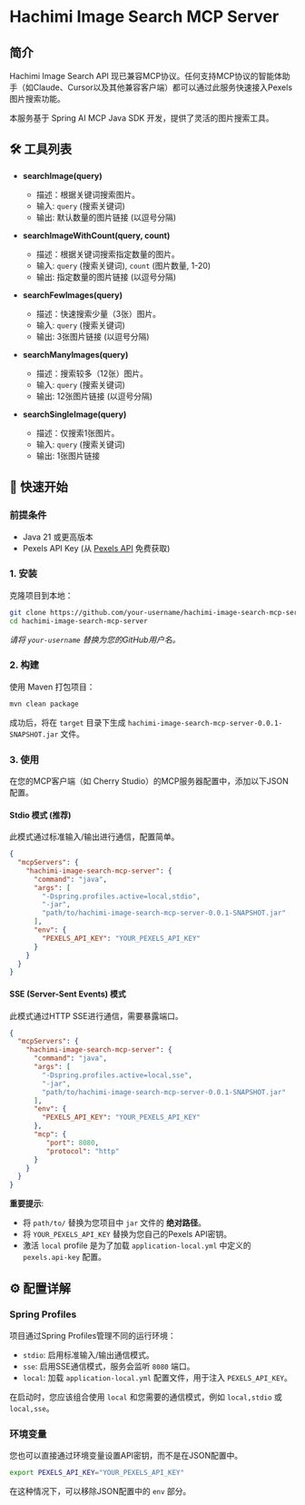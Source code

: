 # Hachimi Image Search MCP Server

## 简介

Hachimi Image Search API 现已兼容MCP协议。任何支持MCP协议的智能体助手（如Claude、Cursor以及其他兼容客户端）都可以通过此服务快速接入Pexels图片搜索功能。

本服务基于 Spring AI MCP Java SDK 开发，提供了灵活的图片搜索工具。

## 🛠️ 工具列表

- **searchImage(query)**
  - 描述：根据关键词搜索图片。
  - 输入: `query` (搜索关键词)
  - 输出: 默认数量的图片链接 (以逗号分隔)

- **searchImageWithCount(query, count)**
  - 描述：根据关键词搜索指定数量的图片。
  - 输入: `query` (搜索关键词), `count` (图片数量, 1-20)
  - 输出: 指定数量的图片链接 (以逗号分隔)

- **searchFewImages(query)**
  - 描述：快速搜索少量（3张）图片。
  - 输入: `query` (搜索关键词)
  - 输出: 3张图片链接 (以逗号分隔)

- **searchManyImages(query)**
  - 描述：搜索较多（12张）图片。
  - 输入: `query` (搜索关键词)
  - 输出: 12张图片链接 (以逗号分隔)

- **searchSingleImage(query)**
  - 描述：仅搜索1张图片。
  - 输入: `query` (搜索关键词)
  - 输出: 1张图片链接

## 🚀 快速开始

### 前提条件
- Java 21 或更高版本
- Pexels API Key (从 [Pexels API](https://www.pexels.com/api/) 免费获取)

### 1. 安装
克隆项目到本地：
```bash
git clone https://github.com/your-username/hachimi-image-search-mcp-server.git
cd hachimi-image-search-mcp-server
```
*请将 `your-username` 替换为您的GitHub用户名。*

### 2. 构建
使用 Maven 打包项目：
```bash
mvn clean package
```
成功后，将在 `target` 目录下生成 `hachimi-image-search-mcp-server-0.0.1-SNAPSHOT.jar` 文件。

### 3. 使用
在您的MCP客户端（如 Cherry Studio）的MCP服务器配置中，添加以下JSON配置。

#### Stdio 模式 (推荐)
此模式通过标准输入/输出进行通信，配置简单。

```json
{
  "mcpServers": {
    "hachimi-image-search-mcp-server": {
      "command": "java",
      "args": [
        "-Dspring.profiles.active=local,stdio",
        "-jar",
        "path/to/hachimi-image-search-mcp-server-0.0.1-SNAPSHOT.jar"
      ],
      "env": {
        "PEXELS_API_KEY": "YOUR_PEXELS_API_KEY"
      }
    }
  }
}
```

#### SSE (Server-Sent Events) 模式
此模式通过HTTP SSE进行通信，需要暴露端口。

```json
{
  "mcpServers": {
    "hachimi-image-search-mcp-server": {
      "command": "java",
      "args": [
        "-Dspring.profiles.active=local,sse",
        "-jar",
        "path/to/hachimi-image-search-mcp-server-0.0.1-SNAPSHOT.jar"
      ],
      "env": {
        "PEXELS_API_KEY": "YOUR_PEXELS_API_KEY"
      },
      "mcp": {
         "port": 8080,
         "protocol": "http"
      }
    }
  }
}
```

**重要提示**:
- 将 `path/to/` 替换为您项目中 `jar` 文件的 **绝对路径**。
- 将 `YOUR_PEXELS_API_KEY` 替换为您自己的Pexels API密钥。
- 激活 `local` profile 是为了加载 `application-local.yml` 中定义的 `pexels.api-key` 配置。

## ⚙️ 配置详解

### Spring Profiles
项目通过Spring Profiles管理不同的运行环境：
- `stdio`: 启用标准输入/输出通信模式。
- `sse`: 启用SSE通信模式，服务会监听 `8080` 端口。
- `local`: 加载 `application-local.yml` 配置文件，用于注入 `PEXELS_API_KEY`。

在启动时，您应该组合使用 `local` 和您需要的通信模式，例如 `local,stdio` 或 `local,sse`。

### 环境变量
您也可以直接通过环境变量设置API密钥，而不是在JSON配置中。
```bash
export PEXELS_API_KEY="YOUR_PEXELS_API_KEY"
```
在这种情况下，可以移除JSON配置中的 `env` 部分。
